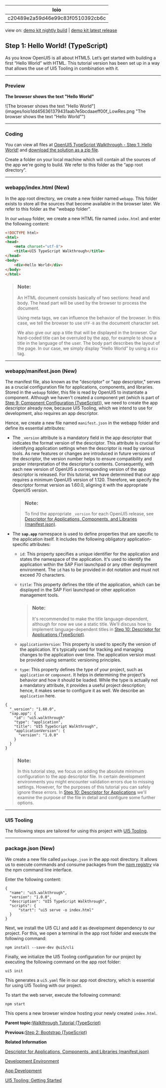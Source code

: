 <!-- loioc20489e2a59d46e99c83f0510392cb6c -->

| loio |
| -----|
| c20489e2a59d46e99c83f0510392cb6c |

<div id="loio">

view on: [demo kit nightly build](https://sdk.openui5.org/nightly/#/topic/c20489e2a59d46e99c83f0510392cb6c) | [demo kit latest release](https://sdk.openui5.org/topic/c20489e2a59d46e99c83f0510392cb6c)</div>

## Step 1: Hello World! \(TypeScript\)

As you know OpenUI5 is all about HTML5. Let’s get started with building a first “Hello World” with HTML. This tutorial version has been set up in a way that allows the use of UI5 Tooling in combination with it.

***

### Preview

  
  
**The browser shows the text "Hello World"**

![The browser shows the text "Hello World"](images/loio1dd456361379431aab7e5bcdaaeff00f_LowRes.png "The browser shows the text "Hello World"")

***

<a name="loioc20489e2a59d46e99c83f0510392cb6c__section_js2_mhx_kzb"/>

### Coding

You can view all files at [OpenUI5 TypeScript Walkthrough - Step 1: Hello World!](https://github.com/sap-samples/ui5-typescript-walkthrough/tree/main/steps/01) and [download the solution as a zip file](https://sap-samples.github.io/ui5-typescript-walkthrough/ui5-typescript-walkthrough-step-01.zip).

Create a folder on your local machine which will contain all the sources of the app we're going to build. We refer to this folder as the “app root directory”.

***

<a name="loioc20489e2a59d46e99c83f0510392cb6c__section_ks2_mhx_kzb"/>

### webapp/index.html \(New\)

In the app root directory, we create a new folder named `webapp`. This folder exists to store all the sources that become available in the browser later. We refer to this folder as the "webapp folder".

In our `webapp` folder, we create a new HTML file named `index.html` and enter the following content:

```html
<!DOCTYPE html>
<html>
<head>
	<meta charset="utf-8">
	<title>UI5 TypeScript Walkthrough</title>
</head>
<body>
	<div>Hello World</div>
</body>
</html>
```

> ### Note:  
> An HTML document consists basically of two sections: head and body. The head part will be used by the browser to process the document.
> 
> Using meta tags, we can influence the behavior of the browser. In this case, we tell the browser to use `UTF-8` as the document character set.
> 
> We also give our app a title that will be displayed in the browser. Our hard-coded title can be overruled by the app, for example to show a title in the language of the user. The body part describes the layout of the page. In our case, we simply display “Hello World” by using a `div` tag.

***

<a name="loioc20489e2a59d46e99c83f0510392cb6c__section_czs_c3x_kzb"/>

### webapp/manifest.json \(New\)

The manifest file, also known as the "descriptor" or "app descriptor," serves as a crucial configuration file for applications, components, and libraries. Stored in the `webapp` folder, this file is read by OpenUI5 to instantiate a component. Although we haven't created a component yet \(which is part of [Step 9: Component Configuration \(TypeScript\)](Step_9_Component_Configuration_TypeScript_f9d0e2f.md)\), we need to create the app descriptor already now, because UI5 Tooling, which we intend to use for development, also requires an app descriptor.

Hence, we create a new file named `manifest.json` in the webapp folder and define its essential attributes:

-   The `_version` attribute is a mandatory field in the app descriptor that indicates the format version of the descriptor. This attribute is crucial for identifying application settings when the descriptor is read by various tools. As new features or changes are introduced in future versions of the descriptor, the version number helps to ensure compatibility and proper interpretation of the descriptor's contents. Consequently, with each new version of OpenUI5 a corresponding version of the app descriptor is released. For this tutorial, we have determined that our app requires a minimum OpenUI5 version of 1.120. Therefore, we specify the descriptor format version as 1.60.0, aligning it with the appropriate OpenUI5 version.

    > ### Note:  
    > To find the appropriate `_version` for each OpenUI5 release, see [Descriptor for Applications, Components, and Libraries \(manifest.json\)](Descriptor_for_Applications_Components_and_Libraries_manifest_json_be0cf40.md).

-   The **`sap.app`** namespace is used to define properties that are specific to the application itself. It includes the following obligatory application-specific attributes:

    -   `id`: This property specifies a unique identifier for the application and states the namespace of the application. It's used to identify the application within the SAP Fiori launchpad or any other deployment environment. The `id` has to be provided in dot notation and must not exceed 70 characters.

    -   `title`: This property defines the title of the application, which can be displayed in the SAP Fiori launchpad or other application management tools.

        > ### Note:  
        > It's recommended to make the title language-dependent, although for now we use a static title. We'll discuss how to implement language-dependent titles in [Step 10: Descriptor for Applications \(TypeScript\)](Step_10_Descriptor_for_Applications_TypeScript_2a46b75.md).

    -   `applicationVersion`: This property is used to specify the version of the application. It's typically used for tracking and managing changes to the application over time. The application version must be provided using semantic versioning principles.

    -   `type`: This property defines the type of your project, such as `application` or `component`. It helps in determining the project's behavior and how it should be loaded. While the type is actually not a mandatory attribute, it provides a useful project description; hence, it makes sense to configure it as well. We describe an `application` here.



```
{
  "_version": "1.60.0",
  "sap.app": {
    "id": "ui5.walkthrough"
    "type": "application",
    "title": "UI5 TypeScript Walkthrough",
    "applicationVersion": {
      "version": "1.0.0"
    }
  }
}
```

> ### Note:  
> In this tutorial step, we focus on adding the absolute minimum configuration to the app descriptor file. In certain development environments you might encounter validation errors due to missing settings. However, for the purposes of this tutorial you can safely ignore these errors. In [Step 10: Descriptor for Applications](Step_10_Descriptor_for_Applications_8f93bf2.md) we'll examine the purpose of the file in detail and configure some further options.

***

<a name="loioc20489e2a59d46e99c83f0510392cb6c__section_e2v_fmx_kzb"/>

### UI5 Tooling

The following steps are tailored for using this project with [UI5 Tooling](Development_Environment_7bb04e0.md).

***

<a name="loioc20489e2a59d46e99c83f0510392cb6c__section_mfb_4mx_kzb"/>

### package.json \(New\)

We create a new file called `package.json` in the app root directory. It allows us to execute commands and consume packages from the [npm registry](https://www.npmjs.com/) via the npm command line interface.

Enter the following content:

```
{
  "name": "ui5.walkthrough",
  "version": "1.0.0",
  "description": "UI5 TypeScript Walkthrough",
  "scripts": {
      "start": "ui5 serve -o index.html"
  }
}

```

Next, we install the UI5 CLI and add it as development dependency to our project. For this, we open a terminal in the app root folder and execute the following command:

`npm install --save-dev @ui5/cli`

Finally, we initialize the UI5 Tooling configuration for our project by executing the following command on the app root folder:

`ui5 init`

This generates a `ui5.yaml` file in our app root directory, which is essential for using UI5 Tooling with our project.

To start the web server, execute the following command:

`npm start`

This opens a new browser window hosting your newly created `index.html`.

**Parent topic:**[Walkthrough Tutorial \(TypeScript\)](Walkthrough_Tutorial_TypeScript_dad1905.md "In this tutorial we'll introduce you to all major development paradigms of OpenUI5. We'll demonstrate the use of TypeScript with OpenUI5 and highlight the specific characteristics of this approach.")

**Previous:**[Step 2: Bootstrap \(TypeScript\)](Step_2_Bootstrap_TypeScript_32b14d8.md "Before we can do something with OpenUI5, we need to load and initialize it. This process of loading and initializing OpenUI5 is called bootstrapping. Once this bootstrapping is finished, we simply display an alert.")

**Related Information**  


[Descriptor for Applications, Components, and Libraries \(manifest.json\)](Descriptor_for_Applications_Components_and_Libraries_manifest_json_be0cf40.md "The descriptor for applications, components, and libraries (in short: app descriptor) is inspired by the WebApplication Manifest concept introduced by the W3C. The descriptor provides a central, machine-readable, and easy-to-access location for storing metadata associated with an application, an application component, or a library.")

[Development Environment](Development_Environment_7bb04e0.md "This part of the documentation introduces you to some common and recommended use cases for the installation, configuration, and setup of OpenUI5 development environments.")

[App Development](App_Development_b1fbe1a.md "There are several ways to develop OpenUI5 applications. Select the one that meets the requirements of your projects and your expectations best.")

[UI5 Tooling: Getting Started](https://sap.github.io/ui5-tooling/stable/pages/GettingStarted/)

